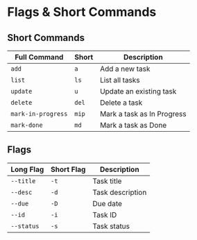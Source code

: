 # Flags & Short Commands

## Short Commands
| Full Command | Short | Description |
|--------------|-------|-------------|
| `add`        | `a`   | Add a new task |
| `list`       | `ls`  | List all tasks |
| `update`     | `u`   | Update an existing task |
| `delete`     | `del` | Delete a task |
| `mark-in-progress` | `mip` | Mark a task as In Progress |
| `mark-done`  | `md`  | Mark a task as Done |

## Flags
| Long Flag | Short Flag | Description |
|-----------|------------|-------------|
| `--title` | `-t`       | Task title |
| `--desc`  | `-d`       | Task description |
| `--due`   | `-D`       | Due date |
| `--id`    | `-i`       | Task ID |
| `--status`| `-s`       | Task status |